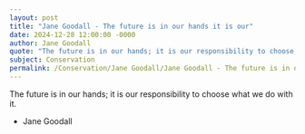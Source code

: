 ```yaml
---
layout: post
title: "Jane Goodall - The future is in our hands it is our"
date: 2024-12-28 12:00:00 -0000
author: Jane Goodall
quote: "The future is in our hands; it is our responsibility to choose what we do with it."
subject: Conservation
permalink: /Conservation/Jane Goodall/Jane Goodall - The future is in our hands it is our
---
```


The future is in our hands; it is our responsibility to choose what we do with it.

- Jane Goodall

